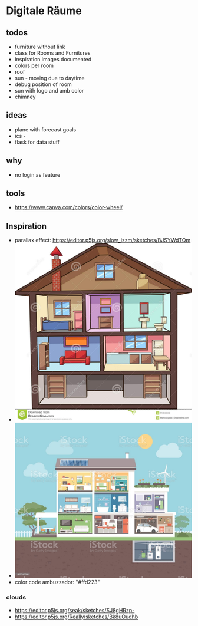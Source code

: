 # Digitale Räume

## todos

- furniture without link
- class for Rooms and Furnitures
- inspiration images documented
- colors per room
- roof
- sun - moving due to daytime
- debug position of room
- sun with logo and amb color
- chimney

## ideas

- plane with forecast goals
- ics -
- flask for data stuff

## why

- no login as feature

## tools

- <https://www.canva.com/colors/color-wheel/>

## Inspiration

- parallax effect: <https://editor.p5js.org/slow_izzm/sketches/BJSYWdTOm>
- ![Inspiration 3d](docs/inspiration_3d.png)
- ![Inspiration flat ](docs/inspiration_flat.jpg)
- color code ambuzzador: "#ffd223"

### clouds

- <https://editor.p5js.org/seak/sketches/SJ8gHRzp->
- <https://editor.p5js.org/Really/sketches/Bk8uOudhb>
